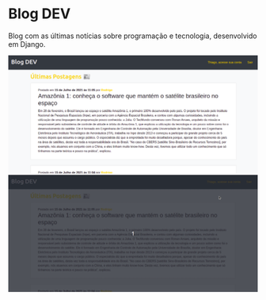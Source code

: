 <h1>Blog DEV</h1>
<p>Blog com as últimas notícias sobre programação e tecnologia, desenvolvido em Django.</p>

<img src="/home.png" />

<img src="/gif2.gif"/>
